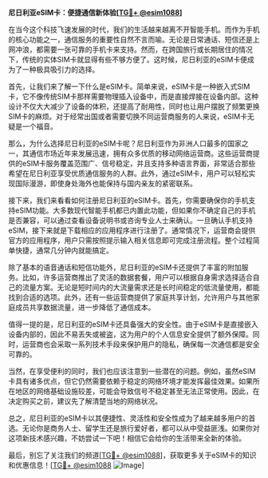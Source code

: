 **尼日利亚eSIM卡：便捷通信新体验[[TG💪+ @esim1088](https://t.me/s/esim1088)]**

在当今这个科技飞速发展的时代，我们的生活越来越离不开智能手机。而作为手机的核心功能之一，通信服务的重要性自然不言而喻。无论是日常通话、短信还是上网冲浪，都需要一张可靠的手机卡来支持。然而，在跨国旅行或长期居住的情况下，传统的实体SIM卡就显得有些不够方便了。这时候，尼日利亚的eSIM卡便成为了一种极具吸引力的选择。

首先，让我们来了解一下什么是eSIM卡。简单来说，eSIM卡是一种嵌入式SIM卡，它不像传统SIM卡那样需要物理插入设备中，而是直接焊接在设备内部。这种设计不仅大大减少了设备的体积，还提高了耐用性，同时也让用户摆脱了频繁更换SIM卡的麻烦。对于经常出国或者需要切换不同运营商服务的人来说，eSIM卡无疑是一个福音。

那么，为什么选择尼日利亚的eSIM卡呢？尼日利亚作为非洲人口最多的国家之一，其通信市场近年来发展迅速，拥有众多优质的移动网络运营商。这些运营商提供的eSIM卡服务覆盖范围广、信号稳定，并且支持多种语言界面，非常适合那些希望在尼日利亚享受优质通信服务的人群。此外，通过eSIM卡，用户可以轻松实现国际漫游，即使身处海外也能保持与国内亲友的紧密联系。

接下来，我们来看看如何注册尼日利亚的eSIM卡。首先，你需要确保你的手机支持eSIM功能。大多数现代智能手机都已内置此功能，但如果你不确定自己的手机是否兼容，可以通过查看设备说明书或咨询专业人士来确认。一旦确认手机支持eSIM，接下来就是下载相应的应用程序进行注册了。通常情况下，运营商会提供官方的应用程序，用户只需按照提示输入相关信息即可完成注册流程。整个过程简单快捷，通常几分钟内就能搞定。

除了基本的语音通话和短信功能外，尼日利亚的eSIM卡还提供了丰富的附加服务。比如，许多运营商推出了灵活的数据套餐，用户可以根据自身需求选择适合自己的流量方案。无论是短时间内的大流量需求还是长时间稳定的低流量使用，都能找到合适的选项。此外，还有一些运营商提供了家庭共享计划，允许用户与其他家庭成员共享数据流量，进一步降低了通信成本。

值得一提的是，尼日利亚的eSIM卡还具备强大的安全性。由于eSIM卡是直接嵌入设备内部的，因此不易丢失或被盗，这为用户的个人信息安全提供了额外保障。同时，运营商也会采取一系列技术手段来保护用户的隐私，确保每一次通信都是安全可靠的。

当然，在享受便利的同时，我们也应该注意到一些潜在的问题。例如，虽然eSIM卡具有诸多优点，但它仍然需要依赖于稳定的网络环境才能发挥最佳效果。如果所在地区的网络基础设施较差，可能会导致信号不稳定甚至无法正常使用。因此，在决定购买之前，建议先了解清楚当地的网络状况。

总之，尼日利亚的eSIM卡以其便捷性、灵活性和安全性成为了越来越多用户的首选。无论你是商务人士、留学生还是旅行爱好者，都可以从中受益匪浅。如果你对这项新技术感兴趣，不妨尝试一下吧！相信它会给你的生活带来全新的体验。

最后，别忘了关注我们的频道[[TG💪+ @esim1088](https://t.me/s/esim1088)]，获取更多关于eSIM卡的知识和优惠信息！[[TG💪+ @esim1088](https://t.me/s/esim1088) ![Image](https://i.postimg.cc/4NQfJmqS/Snipaste-2025-05-13-00-14-12.png)]